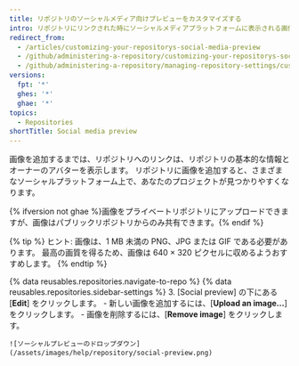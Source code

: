 ```yaml
---
title: リポジトリのソーシャルメディア向けプレビューをカスタマイズする
intro: リポジトリにリンクされた時にソーシャルメディアプラットフォームに表示される画像をカスタマイズできます。
redirect_from:
  - /articles/customizing-your-repositorys-social-media-preview
  - /github/administering-a-repository/customizing-your-repositorys-social-media-preview
  - /github/administering-a-repository/managing-repository-settings/customizing-your-repositorys-social-media-preview
versions:
  fpt: '*'
  ghes: '*'
  ghae: '*'
topics:
  - Repositories
shortTitle: Social media preview
---
```


画像を追加するまでは、リポジトリへのリンクは、リポジトリの基本的な情報とオーナーのアバターを表示します。 リポジトリに画像を追加すると、さまざまなソーシャルプラットフォーム上で、あなたのプロジェクトが見つかりやすくなります。

{% ifversion not ghae %}画像をプライベートリポジトリにアップロードできますが、画像はパブリックリポジトリからのみ共有できます。{% endif %}

{% tip %}
ヒント: 画像は、1 MB 未満の PNG、JPG または GIF である必要があります。 最高の画質を得るため、画像は 640 × 320 ピクセルに収めるようおすすめします。
{% endtip %}

{% data reusables.repositories.navigate-to-repo %}
{% data reusables.repositories.sidebar-settings %}
3. [Social preview] の下にある [**Edit**] をクリックします。
    - 新しい画像を追加するには、[**Upload an image...**] をクリックします。
    - 画像を削除するには、[**Remove image**] をクリックします。

    ![ソーシャルプレビューのドロップダウン](/assets/images/help/repository/social-preview.png)
